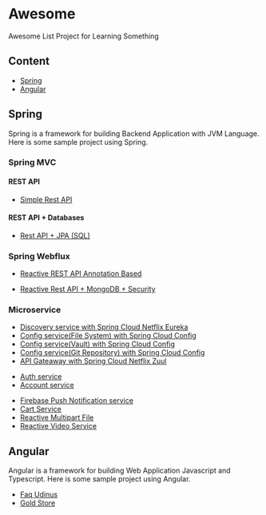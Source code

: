 # Awesome

Awesome List Project for Learning Something

## Content

- [Spring](#spring)
- [Angular](#angular)

## Spring

Spring is a framework for building Backend Application with JVM Language. Here is some sample project using Spring.

### Spring MVC

#### REST API

- [Simple Rest API](https://github.com/ciazhar/spring-boot-rest-api)

<!-- - [Consume Rest API with RestTemplate]() -->

#### REST API + Databases

- [Rest API + JPA (SQL)](https://github.com/ciazhar/kotlin-spring-boot-jpa-rest)

<!-- - [(TBD) Rest API + MongoDB (NoSQL)]()  -->

<!-- #### Template Engine + Databases
- [(TBD) Backend Template Engine with Thymeleaf]() -->

<!-- #### Database Migration
- [(TBD) Database Migration with FlywayDB]() -->

<!-- #### Security
- [(TBD) Rest API Security with Basic Auth + CSRF]()
- [(TBD) Rest API Security with OAuth2 + JWT]() -->

<!-- #### Reporting
- [(TBD) Reporting in PDF/Spreadsheet with Jasper Report]() -->

### Spring Webflux

- [Reactive REST API Annotation Based](https://github.com/ciazhar/spring-webflux-annotation-based)

<!-- - [Reactive REST API Router Based]() -->
<!-- - [(TBD) Consume Reactive REST API with WebClient]() -->
<!-- - [(TBD) Spring Webflux Configuration]() -->
<!-- - [(TBD) Stream REST API]() -->
<!-- - [(TBD) Spring Webflux Websocket]() -->

- [Reactive Rest API + MongoDB + Security](https://github.com/ciazhar/spring-webflux-mongo-security)

<!-- - [(TBD) Reactive Basic Auth + CORS]() -->
<!-- - [(TBD) Reactive Rest API + Cassandra]() -->
<!-- - [(TBD) Reactive Rest API + Redis]() -->
<!-- - [(TBD) Reactive Rest API + Couchbase]() -->

### Microservice

- [Discovery service with Spring Cloud Netflix Eureka](https://github.com/ciazhar/spring-cloud-eureka-server)
- [Config service(File System) with Spring Cloud Config](https://github.com/ciazhar/spring-cloud-config-server-file-system)
- [Config service(Vault) with Spring Cloud Config](https://github.com/ciazhar/spring-cloud-config-server-vault)
- [Config service(Git Repository) with Spring Cloud Config](https://github.com/ciazhar/spring-cloud-config-server-git-repository)
- [API Gateaway with Spring Cloud Netflix Zuul](https://github.com/ciazhar/spring-cloud-zuul)

<!-- - [(TBD) API Gateaway with Spring Cloud Gateway]() -->
<!-- - [(TBD) Circuit Breaker]() -->
<!-- - [(TBD) Distributed Tracing]() -->

- [Auth service](https://github.com/ciazhar/spring-auth-server)
- [Account service](https://github.com/ciazhar/spring-account-service)

<!-- - [(TBD) Mail Service]() -->

- [Firebase Push Notification service](https://github.com/ciazhar/spring-firebase-push-notification-service)
- [Cart Service](https://github.com/ciazhar/spring-cart-service)
- [Reactive Multipart File](https://github.com/ciazhar/spring-multipart-service)
- [Reactive Video Service](https://github.com/ciazhar/spring-video-stream)

<!-- - [Jelajah service](https://github.com/ciazhar/jelajah-service)  -->
<!-- - [Maketto service](https://github.com/ciazhar/spring-maketto-service) -->
<!-- - [Animus service](https://github.com/ciazhar/spring-animus-service)        -->
<!-- - [Linkz service]() -->

## Angular

Angular is a framework for building Web Application Javascript and Typescript. Here is some sample project using Angular.

- [Faq Udinus](https://github.com/ciazhar/angular-faq-udinus)
- [Gold Store](https://github.com/ciazhar/angular-gold-store)

